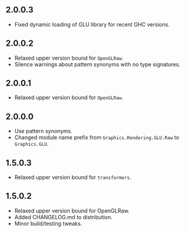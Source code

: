 2.0.0.3
-------
* Fixed dynamic loading of GLU library for recent GHC versions.

2.0.0.2
-------
* Relaxed upper version bound for `OpenGLRaw`.
* Silence warnings about pattern synonyms with no type signatures.

2.0.0.1
-------
* Relaxed upper version bound for `OpenGLRaw`.

2.0.0.0
-------
* Use pattern synonyms.
* Changed module name prefix from `Graphics.Rendering.GLU.Raw` to `Graphics.GLU`.

1.5.0.3
-------
* Relaxed upper version bound for `transformers`.

1.5.0.2
-------
* Relaxed upper version bound for OpenGLRaw.
* Added CHANGELOG.md to distribution.
* Minor build/testing tweaks.

